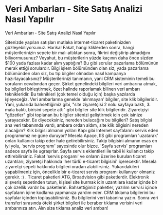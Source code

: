 # Veri Ambarları - Site Satış Analizi Nasıl Yapılır


Veri Ambarları - Site Satış Analizi Nasıl Yapılır



 Sitenizde yapılan satışları mutlaka internet-ticaret paketinizden gözleyebiliyorsunuz. Harika! Fakat, hangi kliklerden sonra, hangi müşterilerinizin sepete bir malı attıktan sonra, fikrini değiştirip almadığını biliyormusunuz? Veyahut, bu müşterilerin yüzde kaçının daha önce sizden $100 yada fazlası kadar alım yaptığını?               Bu gibi sorular pazarlama bölümünün merak ettiği sorulardır. Bilgi işlem bölümünden olan siz, yada pazarlama bölümünden olan siz, bu tip bilgiler olmadan nasıl kampanya hazırlayacaksınız? Müşterilerinizi tanımanın, yani CRM sisteminin temeli bu soruların cevabından geçer.               Şirket genelindeki bilgileri veri ambarına atmak, bu bilgileri  birleştirmek, özet halinde raporlamak bilinen veri ambarı teknikleridir. Bu teknikleri (çok temel olduğu için) başka yazılarda işleyeceğiz.               Veri ambarlarına genelde 'alınmayan' bilgiler, site klik bilgileridir. Yani, yukarıda bahsettiğimiz gibi, "site ziyaretçisi 2 nolu sayfaya baktı, 3. mala baktı, birisini sepete attı" gibi bilgiler site klik bilgileridir.  Ziyaretçiyi "gözetler" gibi toplanan bu bilgiler sitenizi geliştirmek icin çok isinize yarayacaktır.              Ee diyeceksiniz, nereden bulacağım bu bilgileri? Satış bilgisi ana veri tabanımda vardı, ambara ordan aldım, site klik bilgisini nereden alacağım?            Klik bilgisi almanın yolları          Kapı gibi Internet sayfalarını servis eden programımız ne güne duruyor? Mesela Apaçe, IIS gibi programları 'uzatarak' onları kullanıcı takip eder hale getirebilirsiniz.               Takip bilgisini almanın esas en iyi yolu, 'servis programı' sayesinde olur bizce. 'Sayfa servis' programları sadece sayfa ile ugraşırlar. Sayfa servis eklentileri ile tabii ki kullanıcı takip ettirebilirsiniz. Fakat 'servis progamı' ve onların üzerine kurulan ticaret uzantıları, ziyaretçi hakkında 'her türlü e-ticaret bilgisini' içerecektir. Mesela ziyaretçi sepeti hakkında bilgileri oradan alabilirsiniz.              Yukarıdakileri yapabilmeniz için, öncelikle bir e-ticaret servis programı kullanıyor olmaniz gerekir. :) . Ticaret paketleri ATG, Broadvision gibi paketlerdir. Elektronik alışveriş sepetinden tutun, kişisel site kurmak icin uzantılara kadar içinde bir çok özellik vardır bu paketlerin.               Bahsettiğimiz paketler, yazılım servisi içinde sayfaların içine kodlama yapmanıza yardım eder. CRM tıklama bilgilerini bu sayfalar içinden toplayabilirsiniz. Bu bilgilerini veri tabanina yazın. Sonra veri transferi sırasında öteki şirket bilgileri ile beraber tıklama verisini veri ambarınıza atın. Alın size tıklama analiz veri ambarı!




